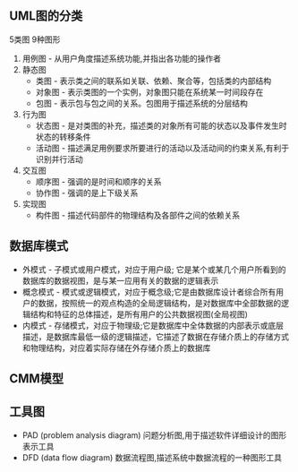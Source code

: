 ## UML图的分类

5类图 9种图形
1. 用例图 - 从用户角度描述系统功能,并指出各功能的操作者
2. 静态图
   * 类图 - 表示类之间的联系如关联、依赖、聚合等，包括类的内部结构
   * 对象图 - 表示类图的一个实例，对象图只能在系统某一时间段存在
   * 包图 - 表示包与包之间的关系。包图用于描述系统的分层结构
3. 行为图
   * 状态图 - 是对类图的补充，描述类的对象所有可能的状态以及事件发生时状态的转移条件
   * 活动图 - 描述满足用例要求所要进行的活动以及活动间的约束关系,有利于识别并行活动
4. 交互图
   * 顺序图 - 强调的是时间和顺序的关系
   * 协作图 - 强调的是上下级关系
5. 实现图
   * 构件图 - 描述代码部件的物理结构及各部件之间的依赖关系


## 数据库模式

* 外模式 - 子模式或用户模式，对应于用户级; 它是某个或某几个用户所看到的数据库的数据视图，是与某一应用有关的数据的逻辑表示
* 概念模式 - 模式或逻辑模式，对应于概念级;它是由数据库设计者综合所有用户的数据，按照统一的观点构造的全局逻辑结构，是对数据库中全部数据的逻辑结构和特征的总体描述，是所有用户的公共数据视图(全局视图)
* 内模式 - 存储模式，对应于物理级;它是数据库中全体数据的内部表示或底层描述，是数据库最低一级的逻辑描述，它描述了数据在存储介质上的存储方式和物理结构，对应着实际存储在外存储介质上的数据库

## CMM模型


## 工具图

* PAD (problem analysis diagram) 问题分析图,用于描述软件详细设计的图形表示工具
* DFD (data flow diagram) 数据流程图,描述系统中数据流程的一种图形工具
